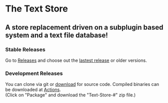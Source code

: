 # The Text Store
## A store replacement driven on a subplugin based system and a text file database!

### Stable Releases
Go to [Releases](https://github.com/Batfoxkid/Text-Store/releases "Releases • Batfoxkid/Text-Store") and choose out the [lastest release](https://github.com/Batfoxkid/Text-Store/releases/latest) or older versions.

### Development Releases
You can clone via git or [download](https://github.com/Batfoxkid/Text-Store/archive/master.zip) for source code. Compiled binaries can be downloaded at [Actions](https://github.com/Batfoxkid/Text-Store/actions?query=workflow%3APackage+is%3Asuccess "Actions • Batfoxkid/Text-Store").             
(Click on "Package" and download the "Text-Store-#" zip file.)
